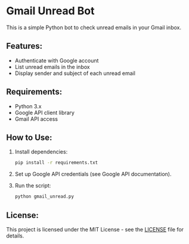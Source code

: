 # Gmail Unread Bot

This is a simple Python bot to check unread emails in your Gmail inbox.

## Features:
- Authenticate with Google account
- List unread emails in the inbox
- Display sender and subject of each unread email

## Requirements:
- Python 3.x
- Google API client library
- Gmail API access

## How to Use:
1. Install dependencies:

    ```bash
    pip install -r requirements.txt
    ```

2. Set up Google API credentials (see Google API documentation).
3. Run the script:

    ```bash
    python gmail_unread.py
    ```

## License:
This project is licensed under the MIT License - see the [LICENSE](LICENSE) file for details.
